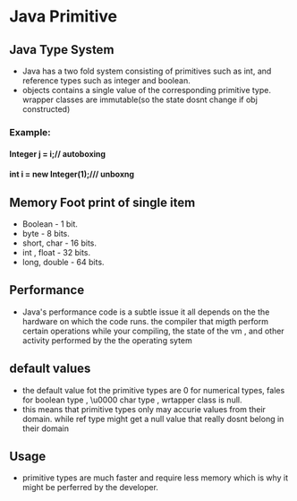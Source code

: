 # Java Primitive

## Java Type System 
* Java has a two fold system consisting of primitives such as int, and reference types such as integer and boolean.
* objects contains a single value of the corresponding primitive type. wrapper classes are immutable(so the state dosnt change if obj constructed)

### Example:
#### Integer j = i;// autoboxing 
#### int i = new Integer(1);/// unboxng 

## Memory Foot print of single item
* Boolean - 1 bit.
* byte - 8 bits.
* short, char - 16 bits.
* int , float - 32  bits.
* long, double - 64 bits.


## Performance 
* Java's performance code is a subtle issue it all depends on the the hardware on which the code runs. the compiler that migth perform certain operations while your compiling, the state of the vm , and other activity performed by the the operating sytem 

## default values
* the default value fot the primitive types are 0 for numerical types, fales for boolean type , \u0000 char type , wrtapper class is null.
* this means that primitive types only may accurie values from their domain. while ref type might get a null value that really dosnt belong in their domain

## Usage 
* primitive types are much faster and require less memory which is why it might be perferred by the developer.

